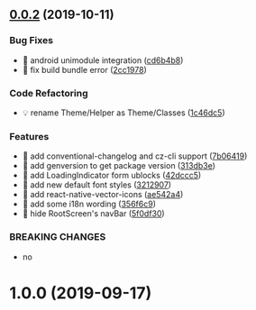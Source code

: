 ## [0.0.2](https://github.com/iamcxa/react-native-boilerplate/compare/v1.0.0...0.0.2) (2019-10-11)


### Bug Fixes

* 🐛 android unimodule integration ([cd6b4b8](https://github.com/iamcxa/react-native-boilerplate/commit/cd6b4b8))
* 🐛 fix build bundle error ([2cc1978](https://github.com/iamcxa/react-native-boilerplate/commit/2cc1978))


### Code Refactoring

* 💡 rename Theme/Helper as Theme/Classes ([1c46dc5](https://github.com/iamcxa/react-native-boilerplate/commit/1c46dc5))


### Features

* 🎸 add conventional-changelog and cz-cli support ([7b06419](https://github.com/iamcxa/react-native-boilerplate/commit/7b06419))
* 🎸 add genversion to get package version ([313db3e](https://github.com/iamcxa/react-native-boilerplate/commit/313db3e))
* 🎸 add LoadingIndicator form ublocks ([42dccc5](https://github.com/iamcxa/react-native-boilerplate/commit/42dccc5))
* 🎸 add new default font styles ([3212907](https://github.com/iamcxa/react-native-boilerplate/commit/3212907))
* 🎸 add react-native-vector-icons ([ae542a4](https://github.com/iamcxa/react-native-boilerplate/commit/ae542a4))
* 🎸 add some i18n wording ([356f6c9](https://github.com/iamcxa/react-native-boilerplate/commit/356f6c9))
* 🎸 hide RootScreen's navBar ([5f0df30](https://github.com/iamcxa/react-native-boilerplate/commit/5f0df30))


### BREAKING CHANGES

* no



# 1.0.0 (2019-09-17)



